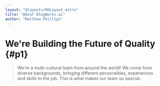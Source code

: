 ```yaml
---
layout: "@layouts/MdLayout.astro"
title: "About BlogWorks.ai"
author: "Matthew Phillips"
---
```


<script>
  import CoreTeam from "@components/core-team.astro";
  import CoreMission from "@components/core-mission.astro";
</script>


# We're Building the Future of Quality {#p1}

>  We're a multi-cultural team from around the world! We come from diverse
>  backgrounds, bringing different personalities, experiences and skills to
>  the job. This is what makes our team so special..


<CoreMission />

<CoreTeam />


